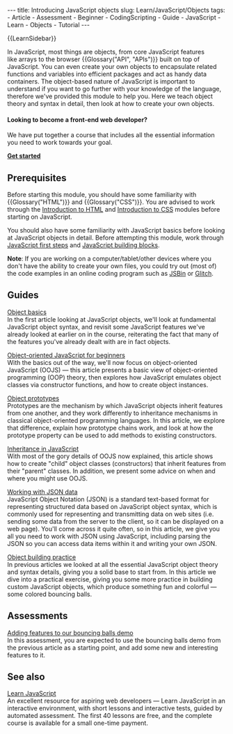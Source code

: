 --- title: Introducing JavaScript objects slug: Learn/JavaScript/Objects tags: - Article - Assessment - Beginner - CodingScripting - Guide - JavaScript - Learn - Objects - Tutorial ---

{{LearnSidebar}}

In JavaScript, most things are objects, from core JavaScript features like arrays to the browser {{Glossary("API", "APIs")}} built on top of JavaScript. You can even create your own objects to encapsulate related functions and variables into efficient packages and act as handy data containers. The object-based nature of JavaScript is important to understand if you want to go further with your knowledge of the language, therefore we've provided this module to help you. Here we teach object theory and syntax in detail, then look at how to create your own objects.

#### Looking to become a front-end web developer?

We have put together a course that includes all the essential information you need to work towards your goal.

[**Get started**](/en-US/docs/Learn/Front-end_web_developer)

## Prerequisites

Before starting this module, you should have some familiarity with {{Glossary("HTML")}} and {{Glossary("CSS")}}. You are advised to work through the [Introduction to HTML](/en-US/docs/Learn/HTML/Introduction_to_HTML) and [Introduction to CSS](/en-US/docs/Learn/CSS/First_steps) modules before starting on JavaScript.

You should also have some familiarity with JavaScript basics before looking at JavaScript objects in detail. Before attempting this module, work through [JavaScript first steps](/en-US/docs/Learn/JavaScript/First_steps) and [JavaScript building blocks](/en-US/docs/Learn/JavaScript/Building_blocks).

**Note**: If you are working on a computer/tablet/other devices where you don't have the ability to create your own files, you could try out (most of) the code examples in an online coding program such as [JSBin](https://jsbin.com/) or [Glitch](https://glitch.com/).

## Guides

[Object basics](/en-US/docs/Learn/JavaScript/Objects/Basics)  
In the first article looking at JavaScript objects, we'll look at fundamental JavaScript object syntax, and revisit some JavaScript features we've already looked at earlier on in the course, reiterating the fact that many of the features you've already dealt with are in fact objects.

[Object-oriented JavaScript for beginners](/en-US/docs/Learn/JavaScript/Objects/Object-oriented_JS)  
With the basics out of the way, we'll now focus on object-oriented JavaScript (OOJS) — this article presents a basic view of object-oriented programming (OOP) theory, then explores how JavaScript emulates object classes via constructor functions, and how to create object instances.

[Object prototypes](/en-US/docs/Learn/JavaScript/Objects/Object_prototypes)  
Prototypes are the mechanism by which JavaScript objects inherit features from one another, and they work differently to inheritance mechanisms in classical object-oriented programming languages. In this article, we explore that difference, explain how prototype chains work, and look at how the prototype property can be used to add methods to existing constructors.

[Inheritance in JavaScript](/en-US/docs/Learn/JavaScript/Objects/Inheritance)  
With most of the gory details of OOJS now explained, this article shows how to create "child" object classes (constructors) that inherit features from their "parent" classes. In addition, we present some advice on when and where you might use OOJS.

[Working with JSON data](/en-US/docs/Learn/JavaScript/Objects/JSON)  
JavaScript Object Notation (JSON) is a standard text-based format for representing structured data based on JavaScript object syntax, which is commonly used for representing and transmitting data on web sites (i.e. sending some data from the server to the client, so it can be displayed on a web page). You'll come across it quite often, so in this article, we give you all you need to work with JSON using JavaScript, including parsing the JSON so you can access data items within it and writing your own JSON.

[Object building practice](/en-US/docs/Learn/JavaScript/Objects/Object_building_practice)  
In previous articles we looked at all the essential JavaScript object theory and syntax details, giving you a solid base to start from. In this article we dive into a practical exercise, giving you some more practice in building custom JavaScript objects, which produce something fun and colorful — some colored bouncing balls.

## Assessments

[Adding features to our bouncing balls demo](/en-US/docs/Learn/JavaScript/Objects/Adding_bouncing_balls_features)  
In this assessment, you are expected to use the bouncing balls demo from the previous article as a starting point, and add some new and interesting features to it.

## See also

[Learn JavaScript](https://learnjavascript.online/)  
An excellent resource for aspiring web developers — Learn JavaScript in an interactive environment, with short lessons and interactive tests, guided by automated assessment. The first 40 lessons are free, and the complete course is available for a small one-time payment.
